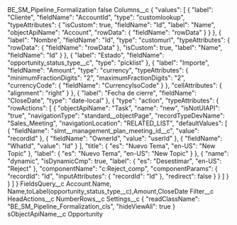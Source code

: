 <?xml version="1.0" encoding="UTF-8"?>
<CustomMetadata xmlns="http://soap.sforce.com/2006/04/metadata" xmlns:xsi="http://www.w3.org/2001/XMLSchema-instance" xmlns:xsd="http://www.w3.org/2001/XMLSchema">
    <label>BE_SM_Pipeline_Formalization</label>
    <protected>false</protected>
    <values>
        <field>Columns__c</field>
        <value xsi:type="xsd:string">{
&quot;values&quot;: [
{
&quot;label&quot;: &quot;Cliente&quot;,
&quot;fieldName&quot;: &quot;AccountId&quot;,
&quot;type&quot;: &quot;customlookup&quot;,
&quot;typeAttributes&quot;: {
&quot;isCustom&quot;: true,
&quot;fieldName&quot;: &quot;Id&quot;,
&quot;label&quot;: &quot;Name&quot;,
&quot;objectApiName&quot;: &quot;Account&quot;,
&quot;rowData&quot;: {
&quot;fieldName&quot;: &quot;rowData&quot;
}
}
},
{
&quot;label&quot;: &quot;Nombre&quot;,
&quot;fieldName&quot;: &quot;Id&quot;,
&quot;type&quot;: &quot;customurl&quot;,
&quot;typeAttributes&quot;: {
&quot;rowData&quot;: {
&quot;fieldName&quot;: &quot;rowData&quot;
},
&quot;isCustom&quot;: true,
&quot;label&quot;: &quot;Name&quot;,
&quot;fieldName&quot;: &quot;Id&quot;
}
},
{
&quot;label&quot;: &quot;Estado&quot;,
&quot;fieldName&quot;: &quot;opportunity_status_type__c&quot;,
&quot;type&quot;: &quot;picklist&quot;
},
{
&quot;label&quot;: &quot;Importe&quot;,
&quot;fieldName&quot;: &quot;Amount&quot;,
&quot;type&quot;: &quot;currency&quot;,
&quot;typeAttributes&quot;: {
&quot;minimumFractionDigits&quot;: &quot;2&quot;,
&quot;maximumFractionDigits&quot;: &quot;2&quot;,
&quot;currencyCode&quot;: {
&quot;fieldName&quot;: &quot;CurrencyIsoCode&quot;
}
},
&quot;cellAttributes&quot;: {
&quot;alignment&quot;: &quot;right&quot;
}
},
{
&quot;label&quot;: &quot;Fecha de cierre&quot;,
&quot;fieldName&quot;: &quot;CloseDate&quot;,
&quot;type&quot;: &quot;date-local&quot;
},
{
&quot;type&quot;: &quot;action&quot;,
&quot;typeAttributes&quot;: {
&quot;rowActions&quot;: [
{
&quot;objectApiName&quot;: &quot;Task&quot;,
&quot;name&quot;: &quot;new&quot;,
&quot;isNotUIAPI&quot;: &quot;true&quot;,
&quot;navigationType&quot;: &quot;standard__objectPage&quot;,
&quot;recordTypeDevName&quot;: &quot;Sales_Meeting&quot;,
&quot;navigationLocation&quot;: &quot;RELATED_LIST&quot;,
&quot;defaultValues&quot;: [
{
&quot;fieldName&quot;: &quot;slmt__management_plan_meeting_id__c&quot;,
&quot;value&quot;: &quot;recordId&quot;
},
{
&quot;fieldName&quot;: &quot;OwnerId&quot;,
&quot;value&quot;: &quot;userId&quot;
},
{
&quot;fieldName&quot;: &quot;WhatId&quot;,
&quot;value&quot;: &quot;Id&quot;
}
],
&quot;title&quot;: {
&quot;es&quot;: &quot;Nuevo Tema&quot;,
&quot;en-US&quot;: &quot;New Topic&quot;
},
&quot;label&quot;: {
&quot;es&quot;: &quot;Nuevo Tema&quot;,
&quot;en-US&quot;: &quot;New Topic&quot;
}
},
{
&quot;name&quot;: &quot;dynamic&quot;,
&quot;isDynamicCmp&quot;: true,
&quot;label&quot;: {
&quot;es&quot;: &quot;Desestimar&quot;,
&quot;en-US&quot;: &quot;Reject&quot;
},
&quot;componentName&quot;: &quot;c:Reject_comp&quot;,
&quot;componentParams&quot;: {
&quot;recordId&quot;: &quot;Id&quot;,
&quot;inputAttributes&quot;: {
&quot;recordId&quot;: &quot;Id&quot;
},
&quot;redirect&quot;: false
}
}
]
}
}
]
}</value>
    </values>
    <values>
        <field>FieldsQuery__c</field>
        <value xsi:type="xsd:string">Account.Name, Name,toLabel(opportunity_status_type__c),Amount,CloseDate</value>
    </values>
    <values>
        <field>Filter__c</field>
        <value xsi:nil="true"/>
    </values>
    <values>
        <field>HeadActions__c</field>
        <value xsi:nil="true"/>
    </values>
    <values>
        <field>NumberRows__c</field>
        <value xsi:nil="true"/>
    </values>
    <values>
        <field>Settings__c</field>
        <value xsi:type="xsd:string">{
&quot;readClassName&quot;: &quot;BE_SM_Pipeline_Formalization_cls&quot;,
&quot;hideViewAll&quot;: true
}</value>
    </values>
    <values>
        <field>sObjectApiName__c</field>
        <value xsi:type="xsd:string">Opportunity</value>
    </values>
</CustomMetadata>
